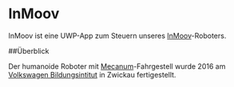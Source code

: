 # InMoov

InMoov ist eine UWP-App zum Steuern unseres [InMoov](http://www.inmoov.fr)-Roboters.

##Überblick

Der humanoide Roboter mit [Mecanum](https://de.wikipedia.org/wiki/Mecanum-Rad)-Fahrgestell wurde 2016 am [Volkswagen Bildungsintitut](http://vw-bi.de) in Zwickau fertigestellt.

